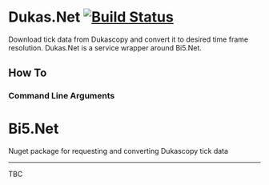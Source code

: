 # Dukas.Net                                                                                                                         [![Build Status](https://app.travis-ci.com/tomas-rampas/Dukas.Net.svg?branch=main)](https://app.travis-ci.com/tomas-rampas/Dukas.Net) 
Download tick data from Dukascopy and convert it to desired time frame resolution. Dukas.Net is a service wrapper around Bi5.Net.

## How To

### Command Line Arguments

# Bi5.Net
Nuget package for requesting and converting Dukascopy tick data 

-----------------------------
TBC
